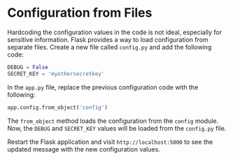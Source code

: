 # Configuration from Files

Hardcoding the configuration values in the code is not ideal, especially for sensitive information. Flask provides a way to load configuration from separate files. Create a new file called `config.py` and add the following code:

```python
DEBUG = False
SECRET_KEY = 'myothersecretkey'
```

In the `app.py` file, replace the previous configuration code with the following:

```python
app.config.from_object('config')
```

The `from_object` method loads the configuration from the `config` module. Now, the `DEBUG` and `SECRET_KEY` values will be loaded from the `config.py` file.

Restart the Flask application and visit `http://localhost:5000` to see the updated message with the new configuration values.

